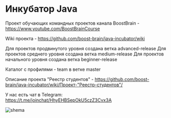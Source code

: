 # Инкубатор Java
Проект обучающих командных проектов канала BoostBrain - https://www.youtube.com/BoostBrainCourse

Wiki проекта - https://github.com/boost-brain/java-incubator/wiki

Для проектов продвинутого уровня создана ветка advanced-release
Для проектов среднего уровня создана ветка medium-release
Для проектов начального уровня создана ветка beginner-release

Каталог с профилями - team в ветке master

Описание проекта "Реестр студентов" - https://github.com/boost-brain/java-incubator/wiki/Проект-"Реестр-студентов"/

У нас есть чат в Telegram: https://t.me/joinchat/HhyEHBSepOkU5czZ3Cvx3A

![shema](https://user-images.githubusercontent.com/53460439/99503699-b736d280-29a8-11eb-8746-25c3a30b9b86.jpg)
